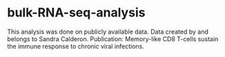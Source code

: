 # bulk-RNA-seq-analysis
This analysis was done on publicly available data. Data created by and belongs to Sandra Calderon. Publication: Memory-like CD8 T-cells sustain the immune response to chronic viral infections.
